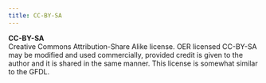 ```yaml
---
title: CC-BY-SA
---
```


**CC-BY-SA**  
Creative Commons Attribution-Share Alike license. OER licensed CC-BY-SA may be modified and used commercially, provided credit is given to the author and it is shared in the same manner. This license is somewhat similar to the GFDL.
